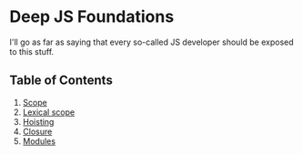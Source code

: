# Deep JS Foundations

I'll go as far as saying that every so-called JS developer should be exposed to
this stuff.


## Table of Contents

1. [Scope](scope.md)
2. [Lexical scope](lexical-scope.md)
3. [Hoisting](hoisting.md)
4. [Closure](closure.md)
5. [Modules](modules.md)